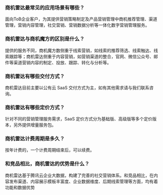 ### 商机雷达最常见的应用场景有哪些？
面向ToB企业客户，为其提供营销策略制定及产品营销管理中商机推荐管理、渠道管理，营销内容管理，社交营销、营销数据分析等一体化数字营销管理服务。

### 商机雷达与商机魔方的区别是什么？
提供的服务不同，商机魔方数侧重于线索营销，如线索的推荐筛选、线索触达、线索跟踪等；商机雷达侧重于内容营销，如营销渠道的整合，官网、微信公众号、邮件等渠道营销内容的制定、投放、跟踪、转化与分析等。

### 商机雷达有哪些交付方式？
商机雷达目前主要以公有云 SaaS 交付方式为主，如有其他需求请与我们联系咨询。

### 商机雷达有哪些定价方式？
针对不同的营销管理服务需求，SaaS 定价方式分为基础版、高级版等多个定价版本，另外提供增量服务包。

### 商机雷达计费周期是多久？
按年计费的，一个计费周期结束后，可以续费。

### 和竞品相比，商机雷达的优势是什么？
商机雷达基于腾讯云企业大数据，构建了完善的社交营销体系。和竞品相比，在内容发布渠道、内容展示模板丰富度、企业数据维度、后期线索管理等方面，均有着功能和数据优势
